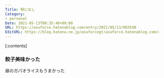 ```yaml
---
Title: 特になし
Category:
- personal
Date: 2021-05-13T00:35:40+09:00
URL: https://asuforce.hatenablog.com/entry/2021/05/13/003540
EditURL: https://blog.hatena.ne.jp/asuforcegt/asuforce.hatenablog.com/atom/entry/26006613762990015
---
```


[:contents]

### 餃子美味かった

昼のガパオライスもうまかった


